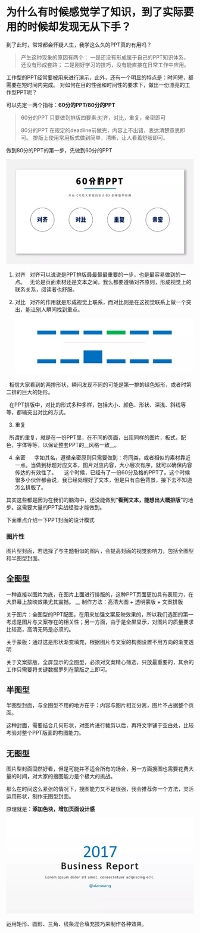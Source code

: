 
# 为什么有时候感觉学了知识，到了实际要用的时候却发现无从下手？
到了此时，常常都会怀疑人生，我学这么久的PPT真的有用吗？
> 产生这种现象的原因有两个：
> 一是还没有形成属于自己的PPT知识体系，还没有形成套路；
> 二是刚好学习的技巧，没有能直接在日常工作中应用。

工作型的PPT经常要被用来进行演示，此外，还有一个明显的特点是：时间短，都需要在短时间内完成。
对如何在目的性强和时间性的要求下，做出一份漂亮的工作型PPT呢？

可以先定一两个指标：__60分的PPT/80分的PPT__

> 60分的PPT
> 只要做到排版四要素:对齐，对比，重复，亲密即可
> 
> 80分的PPT
> 在规定的deadline前做完，内容上不出错，表达清楚意思即可。
> 排版上使用常用板式做到简单，清晰，让人看着舒服即可。

做到80分的PPT的第一步，先做到60分的PPT

![alt text](https://github.com/bakerX/Diary/blob/master/images/60.jpg)


1. 对齐
   对齐可以说说是PPT排版最最最最重要的一步，也是最容易做到的一点。
   无论是页面素材还是文本之间，我么都要遵循对齐原则，形成视觉上的联系关系，阅读者也舒服。
   
2. 对比
   对齐的作用就是形成视觉上联系，而对比则是在这视觉联系上做一个突出，能让别人瞬间找到重点。
   
   ![alt text](https://github.com/bakerX/Diary/blob/master/images/compare.jpg)
   
   相信大家看到的两排形状，瞬间发现不同的可能是第一排的绿色矩形，或者时第二排的巨大的矩形。 
   
   在PPT排版中，对比的形式多种多样，包括大小、颜色、形状、深浅、斜线等等，都输突出对比的方式。
   
3. 重复

   所谓的重复，就是在一份PPT里，在不同的页面，出现同样的图片，板式，配色，字体等等，以保证整套PPT的__风格一致__。
   
4. 亲密
  
    字如其名，遵循亲密原则只需要做到：将同类，或者相似的素材靠近一点。当做到标题对应文本，图片对应内容，大小层次有序，就可以确保内容传达的有效性了。
    
这个时候，已经有了一份60分及格的PPT了。这个时候很多小伙伴都会说，我已经处理好了文本，但是只有白色背景，接下去不知道怎么排版了。

其实这些都是因为在我们的脑海中，还没能做到“__看到文本，能想出大概排版__”的地步。这需要大量的PPT实战经验才能做到。


下面重点介绍一下PPT封面的设计模式

### 图片性

图片型封面，若选择了与主题相似的图片，会提高封面的视觉影响力，包括全图型和半图型封面。

## 全图型

一种直接以图片为底，在图片上面进行排版的，这种PPT页面更加具有表现力，在大屏幕上放映效果尤其震撼。
__ 制作方法：高清大图 + 透明蒙版 + 文案排版

关于图片：全图型的PPT配图，在用来加强文案反映效果的，所以我们选图的第一考虑是图片与文案存在的相关性；另一方面，由于是全屏显示，对图片的质量要求比较高，高清无码是必须的。

关于蒙版：通过这是形状渐变填充，根据图片与文案的构图设置不用方向的渐变透明

关于文案排版，全屏显示的全图型，必须对文案精心筛选，只放最重要的，其余的工作只需要将关键数据罗列在蒙版之上即可。

## 半图型

半图型封面，与全图型不用的地方在于：内容与图片相互分离，图片不占据整个页面。

这种封面，需要结合几何形状，对图片进行裁剪以后，再将文字铺于空白处，比较考验对整个PPT版面的构图能力。


## 无图型

图片型封面固然好看，但是可能并不适合所有的场合，另一方面搜图也需要花费大量的时间，对大家的搜图能力是个极大的挑战。

那么在时间这么紧张的情况下，搜图能力又不是很强，我会推荐你一个方法，灵活运用形状，制作无图型封面。 

原理就是：__添加色块，增加页面设计感__

 ![alt text](https://github.com/bakerX/Diary/blob/master/images/words.jpg)
 
 运用矩形、圆形、三角、线条混合填充技巧来制作各种效果。
 


